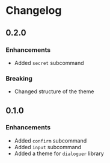 # Changelog

## 0.2.0

### Enhancements
* Added `secret` subcommand

### Breaking
* Changed structure of the theme

## 0.1.0

### Enhancements
* Added `confirm` subcommand
* Added `input` subcommand
* Added a theme for `dialoguer` library
